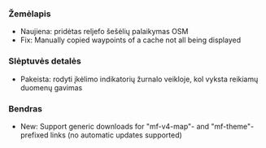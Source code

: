 
### Žemėlapis
- Naujiena: pridėtas reljefo šešėlių palaikymas OSM
- Fix: Manually copied waypoints of a cache not all being displayed

### Slėptuvės detalės
- Pakeista: rodyti įkėlimo indikatorių žurnalo veikloje, kol vyksta reikiamų duomenų gavimas

### Bendras
- New: Support generic downloads for "mf-v4-map"- and "mf-theme"-prefixed links (no automatic updates supported)
